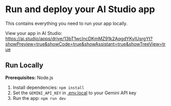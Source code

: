 # Run and deploy your AI Studio app

This contains everything you need to run your app locally.

View your app in AI Studio: https://ai.studio/apps/drive/13bT1wclncDKmMZ91k2AqgdYKyIUsrgYt?showPreview=true&showCode=true&showAssistant=true&showTreeView=true

## Run Locally

**Prerequisites:**  Node.js


1. Install dependencies:
   `npm install`
2. Set the `GEMINI_API_KEY` in [.env.local](.env.local) to your Gemini API key
3. Run the app:
   `npm run dev`
